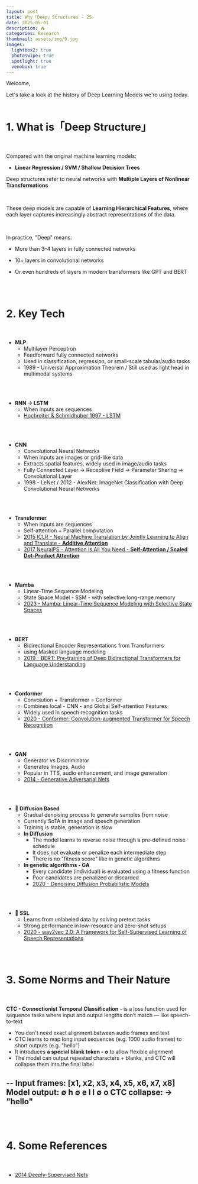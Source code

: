 ```yaml
---
layout: post
title: Why「Deep」Structures - 25
date: 2025-05-01
description: ⛺️
categories: Research
thumbnail: assets/img/9.jpg
images:
  lightbox2: true
  photoswipe: true
  spotlight: true
  venobox: true
---
```


Welcome, <br>

Let's take a look at the history of Deep Learning Models we're using today.<br><br>

# 1. What is「Deep Structure」<br><br>

Compared with the original machine learning models:

 - **Linear Regression / SVM / Shallow Decision Trees**
 
 Deep structures refer to neural networks with **Multiple Layers of Nonlinear Transformations**

<br>

These deep models are capable of **Learning Hierarchical Features**, where each layer captures increasingly abstract representations of the data.

<br>

In practice, "Deep" means:

- More than 3–4 layers in fully connected networks

- 10+ layers in convolutional networks

- Or even hundreds of layers in modern transformers like GPT and BERT


<br><br>


# 2. Key Tech<br><br>

- **MLP**
  - Multilayer Perceptron
  - Feedforward fully connected networks
  - Used in classification, regression, or small-scale tabular/audio tasks
  - 1989 - Universal Approximation Theorem / Still used as light head in multimodal systems<br>

<br><br>

- **RNN -> LSTM**
  - When inputs are sequences<br>
  - [Hochreiter & Schmidhuber 1997 - LSTM](https://ieeexplore.ieee.org/abstract/document/6795963)<br>

<br><br>

- **CNN**
  - Convolutional Neural Networks
  - When inputs are images or grid-like data
  - Extracts spatial features, widely used in image/audio tasks
  - Fully Connected Layer -> Receptive Field -> Parameter Sharing -> Convolutional Layer
  - 1998 - LeNet / 2012 - AlexNet: ImageNet Classification with Deep Convolutional Neural Networks<br>

<br><br>

- **Transformer**
  - When inputs are sequences<br>
  - Self-attention + Parallel computation<br>
  - [2015 ICLR - Neural Machine Translation by Jointly Learning to Align and Translate - **Additive Attention**](https://arxiv.org/abs/1409.0473)<br>
  - [2017 NeuralPS - Attention Is All You Need - **Self-Attention / Scaled Dot-Product Attention**](https://arxiv.org/abs/1706.03762)<br>

<br><br>

- **Mamba**
  - Linear-Time Sequence Modeling<br>
  - State Space Model - SSM - with selective long-range memory<br>
  - [2023 - Mamba: Linear-Time Sequence Modeling with Selective State Spaces](https://arxiv.org/abs/2312.00752)<br>

<br><br>

- **BERT**
  - Bidirectional Encoder Representations from Transformers<br>
  - using Masked language modeling<br>
  - [2019 - BERT: Pre-training of Deep Bidirectional Transformers for Language Understanding](https://aclanthology.org/N19-1423/?utm_campaign=The%20Batch&utm_source=hs_email&utm_medium=email&_hsenc=p2ANqtz-_m9bbH_7ECE1h3lZ3D61TYg52rKpifVNjL4fvJ85uqggrXsWDBTB7YooFLJeNXHWqhvOyC)<br>

<br><br>


- **Conformer**
  - Convolution + Transformer = Conformer
  - Combines local - CNN - and Global Self-attention Features
  - Widely used in speech recognition tasks
  - [2020 - Conformer: Convolution-augmented Transformer for Speech Recognition](https://arxiv.org/abs/2005.08100)<br>

<br><br>


 - **GAN**
   - Generator vs Discriminator<br>
   - Generates Images, Audio<br>
   - Popular in TTS, audio enhancement, and image generation<br>
   - [2014 - Generative Adversarial Nets](https://proceedings.neurips.cc/paper_files/paper/2014/hash/f033ed80deb0234979a61f95710dbe25-Abstract.html)<br>

<br><br>

- **📍 Diffusion Based**
  -  Gradual denoising process to generate samples from noise<br>
  -  Currently SoTA in image and speech generation<br>
  -  Training is stable, generation is slow<br>
  -  **In Diffusion**
     - The model learns to reverse noise through a pre-defined noise schedule
     - It does not evaluate or penalize each intermediate step
     - There is no "fitness score" like in genetic algorithms
  - **In genetic algorithms - GA**
     - Every candidate (individual) is evaluated using a fitness function
     - Poor candidates are penalized or discarded<br>
     - [2020 - Denoising Diffusion Probabilistic Models](https://proceedings.neurips.cc/paper/2020/hash/4c5bcfec8584af0d967f1ab10179ca4b-Abstract.html)<br>

<br><br>

- **📍 SSL**
  - Learns from unlabeled data by solving pretext tasks<br>
  - Strong performance in low-resource and zero-shot setups<br>
  - [2020 - wav2vec 2.0: A Framework for Self-Supervised Learning of Speech Representations](https://proceedings.neurips.cc/paper/2020/hash/92d1e1eb1cd6f9fba3227870bb6d7f07-Abstract.html)<br>

<br><br>


# 3. Some Norms and Their Nature<br><br>

**CTC - Connectionist Temporal Classification** - is a loss function used for sequence tasks where input and output lengths don’t match — like speech-to-text

  - You don't need exact alignment between audio frames and text
  - CTC learns to map long input sequences (e.g. 1000 audio frames) to short outputs (e.g. "hello")
  - It introduces **a special blank token - ∅** to allow flexible alignment
  - The model can output repeated characters + blanks, and CTC will collapse them into the final label<br>

--
Input frames:    [x1, x2, x3, x4, x5, x6, x7, x8]
Model output:     ∅   h   ∅   e   l   l   ∅   o
CTC collapse:              →         "hello"
--

<br><br>

# 4. Some References<br><br>

- [2014 Deeply-Supervised Nets](https://proceedings.mlr.press/v38/lee15a.html)


<br><br><br><br>
